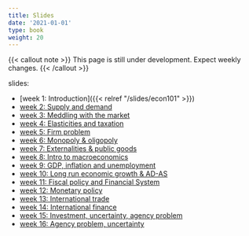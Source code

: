 ```yaml
---
title: Slides
date: '2021-01-01'
type: book
weight: 20
---
```


{{< callout note >}} This page is still under development. Expect weekly changes. {{< /callout >}}

slides:

- [week 1: Introduction]({{< relref "/slides/econ101" >}})
- [week 2: Supply and demand](https://krisna.netlify.app/slides/econ101/week2)
- [week 3: Meddling with the market](https://krisna.netlify.app/slides/econ101/week3)
- [week 4: Elasticities and taxation](https://krisna.netlify.app/slides/econ101/week4)
- [week 5: Firm problem](https://krisna.netlify.app/slides/econ101/week5)
- [week 6: Monopoly & oligopoly](https://krisna.netlify.app/slides/econ101/week6)
- [week 7: Externalities & public goods](https://krisna.netlify.app/slides/econ101/week7)
- [week 8: Intro to macroeconomics](https://krisna.netlify.app/slides/econ101/week8)
- [week 9: GDP, inflation and unemployment](https://krisna.netlify.app/slides/econ101/week9)
- [week 10: Long run economic growth & AD-AS](https://krisna.netlify.app/slides/econ101/week10)
- [week 11: Fiscal policy and Financial System](https://krisna.netlify.app/slides/econ101/week11)
- [week 12: Monetary policy](https://krisna.netlify.app/slides/econ101/week12)
- [week 13: International trade](https://krisna.netlify.app/slides/econ101/week13)
- [week 14: International finance](https://krisna.netlify.app/slides/econ101/week14)
- [week 15: Investment, uncertainty, agency problem](https://krisna.netlify.app/slides/econ101/week15)
- [week 16: Agency problem, uncertainty](https://krisna.netlify.app/slides/econ101/week16)
